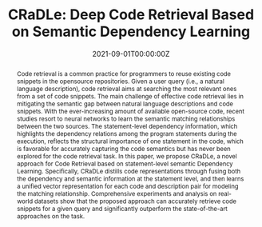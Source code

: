 ---
title: "CRaDLe: Deep Code Retrieval Based on Semantic Dependency
Learning"
authors:
  - admin
  - Zongjie Li
  - Cuiyun Gao
  - Chaozheng Wang
  - Hongyu Zhang
  - Zenglin Xu
  - Michael R. Lyu
# author_notes:
# - "Equal contribution"
# - "Equal contribution"
date: "2021-09-01T00:00:00Z"
doi: ""

# Schedule page publish date (NOT publication's date).
publishDate: "2021-09-01T00:00:00Z"

# Publication type.
# Accepts a single type but formatted as a YAML list (for Hugo requirements).
# Enter a publication type from the CSL standard.
publication_types: ["article-journal"]

# Publication name and optional abbreviated publication name.
publication: "Neural Networks"
publication_short: "NN"

abstract: Code retrieval is a common practice for programmers to reuse existing code snippets in the opensource repositories. Given a user query (i.e., a natural language description), code retrieval aims at searching the most relevant ones from a set of code snippets. The main challenge of effective code retrieval lies in mitigating the semantic gap between natural language descriptions and code snippets. With the ever-increasing amount of available open-source code, recent studies resort to neural networks to learn the semantic matching relationships between the two sources. The statement-level dependency information, which highlights the dependency relations among the program statements during the execution, reflects the structural importance of one statement in the code, which is favorable for accurately capturing the code semantics but has never been explored for the code retrieval task. In this paper, we propose CRaDLe, a novel approach for Code Retrieval based on statement-level semantic Dependency Learning. Specifically, CRaDLe distills code representations through fusing both the dependency and semantic information at the statement level, and then learns a unified vector representation for each code and description pair for modeling the matching relationship. Comprehensive experiments and analysis on real-world datasets show that the proposed approach can accurately retrieve code snippets for a given query and significantly outperform the state-of-the-art approaches on the task.

# Summary. An optional shortened abstract.
# summary: Lorem ipsum dolor sit amet, consectetur adipiscing elit. Duis posuere tellus ac convallis placerat. Proin tincidunt magna sed ex sollicitudin condimentum.

tags:
  - Artificial Intelligence
  - Software Engineering
  - Information Retrieval
featured: false

# links:
# - name: ""
#   url: ""
url_pdf: 'https://arxiv.org/pdf/2012.01028'
url_code: 'https://github.com/wcgu1993/CRaDLe'
url_dataset: ''
url_poster: ''
url_project: ''
url_slides: ''
url_source: ''
url_video: ''

# Featured image
# To use, add an image named `featured.jpg/png` to your page's folder. 
image:
  caption: 'Image credit: [**Unsplash**](https://unsplash.com/photos/jdD8gXaTZsc)'
  focal_point: ""
  preview_only: false

# Associated Projects (optional).
#   Associate this publication with one or more of your projects.
#   Simply enter your project's folder or file name without extension.
#   E.g. `internal-project` references `content/project/internal-project/index.md`.
#   Otherwise, set `projects: []`.
projects: []

# Slides (optional).
#   Associate this publication with Markdown slides.
#   Simply enter your slide deck's filename without extension.
#   E.g. `slides: "example"` references `content/slides/example/index.md`.
#   Otherwise, set `slides: ""`.
slides: ""
---